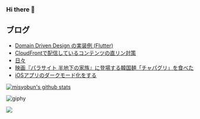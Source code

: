 ### Hi there 👋

## ブログ
<!-- BLOGPOSTS:START -->
- [Domain Driven Design の実装例 (Flutter)](https://www.vagrantup.jp/entry/2021/08/15/204330)
- [CloudFrontで配信しているコンテンツの直リン対策](https://www.vagrantup.jp/entry/2020/04/04/030755)
- [日々](https://www.vagrantup.jp/entry/2020/04/03/000000)
- [映画『パラサイト 半地下の家族』に登場する韓国麺「チャパグリ」を食べた](https://www.vagrantup.jp/entry/2020/03/09/002854)
- [iOSアプリのダークモード化をする](https://www.vagrantup.jp/entry/2020/03/04/012855)
<!-- BLOGPOSTS:END -->
[![misyobun's github stats](https://github-readme-stats.vercel.app/api?username=misyobun&show_icons=true)](https://github.com/anuraghazra/github-readme-stats)


![giphy](https://media.giphy.com/media/WsJzXF8M8tl6w/giphy.gif)




![](https://komarev.com/ghpvc/?username=misyobun)

